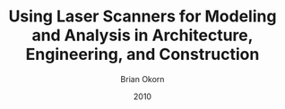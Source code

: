 ---
layout: post
title:  "Using Laser Scanners for Modeling and Analysis in Architecture, Engineering, and Construction"
date:   2010
image: /images/lidar.jpg
categories: research
author: "Brian Okorn"
venue: "Conference on Information Sciences and Systems (CISS)"
authors: "Daniel Huber, Burcu Akinci, Pingbo Tang, Antonio Adan, <strong>Brian Okorn</strong>, Xuehan Xiong"
pdf: https://www.researchgate.net/profile/Pingbo-Tang/publication/224138298_Using_laser_scanners_for_modeling_and_analysis_in_architecture_engineering_and_construction/links/0fcfd50b8dccfc1c40000000/Using-laser-scanners-for-modeling-and-analysis-in-architecture-engineering-and-construction.pdf
---